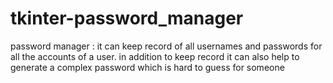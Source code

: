 # tkinter-password_manager
password manager : it can keep record of all usernames and passwords for all the accounts of a user.
in addition to keep record it can also help to generate a complex password which is hard to guess for someone
